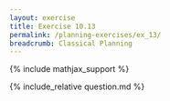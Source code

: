 ```yaml
---
layout: exercise
title: Exercise 10.13
permalink: /planning-exercises/ex_13/
breadcrumb: Classical Planning
---
```


{% include mathjax_support %}

<div><i class="arrow-up loader" data-chapter="planning-exercises" data-exercise="ex_13" data-rating="0"></i></div>
{% include_relative question.md %}
